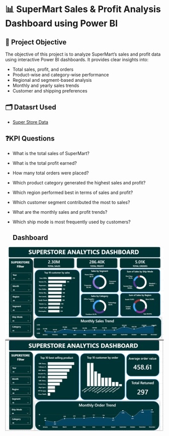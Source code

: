 # 📊 SuperMart Sales & Profit Analysis Dashboard using Power BI

## 📌 Project Objective
The objective of this project is to analyze SuperMart’s sales and profit data using interactive Power BI dashboards.
It provides clear insights into:
- Total sales, profit, and orders
- Product-wise and category-wise performance
- Regional and segment-based analysis
- Monthly and yearly sales trends
- Customer and shipping preferences

## 🗂️ Datasrt Used
- <a href="https://github.com/Pritamkr-22/FUTURE_DS_01/blob/main/superstore.xls.zip)"> Super Store Data</a>

## ❓KPI Questions
- What is the total sales of SuperMart?
- What is the total profit earned?
- How many total orders were placed?
- Which product category generated the highest sales and profit?
- Which region performed best in terms of sales and profit?
- Which customer segment contributed the most to sales?
- What are the monthly sales and profit trends?
- Which ship mode is most frequently used by customers?

  ## Dashboard
![image alt](https://github.com/Pritamkr-22/FUTURE_DS_01/blob/main/Screenshot%202025-09-05%20092006.png)
![image alt](https://github.com/Pritamkr-22/FUTURE_DS_01/blob/main/Screenshot%202025-09-05%20092047.png)

